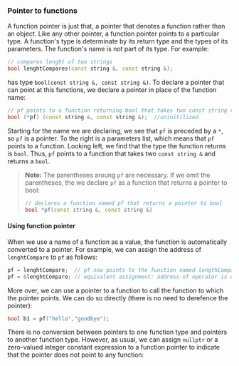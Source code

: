 ### Pointer to functions

A function pointer is just that, a pointer that denotes a function rather than an object. Like any other pointer, a function pointer points to a particular type. A function's type is determinate by its return type and the types of its parameters. The function's name is not part of its type. For example:

```c++
// compares lenght of two strings
bool lenghtCompares(const string &, const string &);
```

has type `bool(const string &, const string &)`. To declare a pointer that can point at this functions, we declare a pointer in place of the function name:

```c++
// pf points to a function returning bool that takes two const string references
bool (*pf) (const string &, const string &);  //uninitilized
```

Starting for the name we are declaring, we see that `pf` is preceded by a `*`, so `pf` is a pointer. To the right is a parameters list, which means that `pf` points to a function. Looking left, we find that the type the function returns is `bool`. Thus, `pf` points to a function that takes two `const string &` and returns a `bool`.

> **Note:**
> The parentheses aroung `pf` are necessary. If we omit the parentheses, the we declare `pf` as a function that returns a pointer to bool:
> ```c++
> // declares a function named pf that returns a pointer to bool
> bool *pf(const string &, const string &)
> ```

#### Using function pointer

When we use a name of a function as a value, the function is automatically converted to a pointer. For example, we can assign the address of `lenghtCompare` to `pf` as follows:


```c++
pf = lenghtCompare;  // pf now points to the function named lengthCompare
pf = &lenghtCompare; // equivalent assignment: address-of operator is optional
```
More over, we can use a pointer to a function to call the function to which the pointer points. We can do so directly (there is no need to derefence the pointer):

```c++
bool b1 = pf("hello","goodbye");
```

There is no conversion between pointers to one function type and pointers to
another function type. However, as usual, we can assign `nullptr`  or
a zero-valued integer constant expression to a function pointer to indicate that the
pointer does not point to any function:


